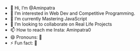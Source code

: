 - 👋 Hi, I’m @Aminpatra
- 👀 I’m interested in Web Dev and Competitive Programming.
- 🌱 I’m currently Mastering JavaScript
- 💞️ I’m looking to collaborate on Real Life Projects
- 📫 How to reach me Insta: Aminpatra0
- 😄 Pronouns: 🗿
- ⚡ Fun fact: 🗿


